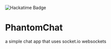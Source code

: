 ![Hackatime Badge](https://hackatime-badge.hackclub.com/U0857UWECTS/PhantomChat)

# PhantomChat

a simple chat app that uses socket.io websockets
